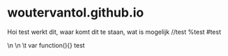 # woutervantol.github.io

Hoi test werkt dit, waar komt dit te staan, wat is mogelijk //test %test #test 


\n
\n
\t
var function(){}
test
